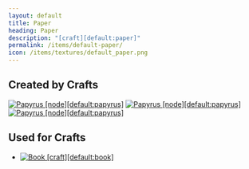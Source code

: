```yaml
---
layout: default
title: Paper
heading: Paper
description: "[craft][default:paper]"
permalink: /items/default-paper/
icon: /items/textures/default_paper.png
---
```



## Created by Crafts

<div class="craft">
    <div>
        <span><a href="{{site.baseurl}}/items/default-papyrus/"><img src="{{site.baseurl}}/assets/img/items/textures/default_papyrus.png" data-toggle="tooltip" title="Papyrus [node][default:papyrus]"></a></span>
        <span><a href="{{site.baseurl}}/items/default-papyrus/"><img src="{{site.baseurl}}/assets/img/items/textures/default_papyrus.png" data-toggle="tooltip" title="Papyrus [node][default:papyrus]"></a></span>
        <span><a href="{{site.baseurl}}/items/default-papyrus/"><img src="{{site.baseurl}}/assets/img/items/textures/default_papyrus.png" data-toggle="tooltip" title="Papyrus [node][default:papyrus]"></a></span>
    </div>
    <div>
        <span></span>
        <span></span>
        <span></span>
    </div>
    <div>
        <span></span>
        <span></span>
        <span></span>
    </div>
</div>


## Used for Crafts

<ul class="list-items">
    <li><a href="{{site.baseurl}}/items/default-book/"><img src="{{site.baseurl}}/assets/img/items/textures/default_book.png" data-toggle="tooltip" title="Book [craft][default:book]"></a></li>
</ul>